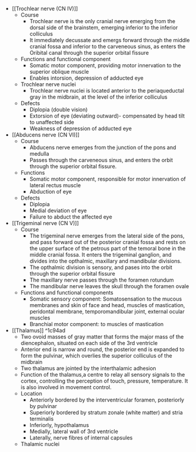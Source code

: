 - [[Trochlear nerve (CN IV)]]
	- Course
		- Trochlear nerve is the only cranial nerve emerging from the dorsal side of the brainstem, emerging inferior to the inferior colliculus
		- It immediately decussate and emergs forward through the middle cranial fossa and inferior to the carveneous sinus, as enters the Oribital canal through the superior orbital fissure
	- Functions and functional component
		- Somatic motor component, providing motor innervation to the superior oblique muscle
		- Enables intorsion, depression of adducted eye
	- Trochlear nerve nuclei
		- Trochlear nerve nuclei is located anterior to the periaqueductal gray in the midbrain, at the level of the inferior colliculus
	- Defects
		- Diplopia (double vision)
		- Extorsion of eye (deviating outward)- compensated by head tilt to unaffected side
		- Weakness of depression of adducted eye
- [[Abducens nerve (CN VI)]]
	- Course
		- Abducens nerve emerges from the junction of the pons and medulla
		- Passes through the carveneous sinus, and enters the orbit through the superior orbital fissure.
	- Functions
		- Somatic motor component, responsible for motor innervation of lateral rectus muscle
		- Abduction of eye
	- Defects
		- Diplopia
		- Medial deviation of eye
		- Failure to abduct the affected eye
- [[Trigeminal nerve (CN V)]]
	- Course
		- The trigeminal nerve emerges from the lateral side of the pons, and pass forward out of the posterior cranial fossa and rests on the upper surface of the petrous part of the temoral bone in the middle cranial fossa. It enters the trigeminal ganglion, and divides into the opthalmic, maxillary and mandibular divisions.
		- The opthalmic division is sensory, and pases into the orbit through the superior orbital fissure
		- The maxillary nerve passes through the foramen rotundum
		- The mandibular nerve leaves the skull through the foramen ovale
	- Functions and functional components
		- Somatic sensory component: Somatosensation to the mucous membranes and skin of face and head, muscles of mastication, peridontal membrane, temporomandibular joint, external ocular muscles
		- Branchial motor component: to muscles of mastication
- [[Thalamus]] ^1c94ad
	- Two ovoid masses of gray matter that forms the major mass of the diencephalon, situated on each side of the 3rd ventricle
	- Anterior end is narrow and round, the posterior end is expanded to form the pulvinar, which overlies the superior colliculus of the midbrain
	- Two thalamus are jointed by the interthalamic adhesion
	- Function of the thalamus,a centre to relay all sensory signals to the cortex, controlling the perception of touch, pressure, temperature. It is also involved in movement control.
	- Location
		- Anteriorly bordered by the interventricular foramen, posteriorly by pulvinar
		- Superiorly bordered by stratum zonale (white matter) and stria terminalis
		- Inferiorly, hypothalamus
		- Medially, lateral wall of 3rd ventricle
		- Laterally, nerve fibres of internal capsules
	- Thalamic nuclei